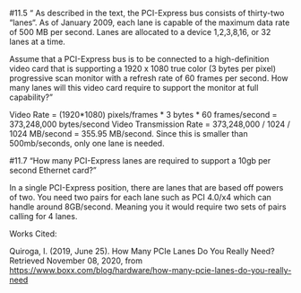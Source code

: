 #11.5 “ As described in the text, the PCI-Express bus consists of thirty-two “lanes“. As of January 2009, each lane is capable of the maximum data rate of 500 MB per second. Lanes are allocated to a device 1,2,3,8,16, or 32 lanes at a time.

Assume that a PCI-Express bus is to be connected to a high-definition video card that is supporting a 1920 x 1080 true color (3 bytes per pixel) progressive scan monitor with a refresh rate of 60 frames per second. How many lanes will this video card require to support the monitor at full capability?”

Video Rate = (1920*1080) pixels/frames * 3 bytes * 60 frames/second = 373,248,000 bytes/second 
Video Transmission Rate = 373,248,000 / 1024 / 1024 MB/second = 355.95 MB/second.
Since this is smaller than 500mb/seconds, only one lane is needed.

#11.7 “How many PCI-Express lanes are required to support a 10gb per second Ethernet card?”

In a single PCI-Express position, there are lanes that are based off powers of two. You need two pairs for each lane such as PCI 4.0/x4 which can handle around 8GB/second. Meaning you it would require two sets of pairs calling for 4 lanes.

Works Cited:

Quiroga, I. (2019, June 25). How Many PCIe Lanes Do You Really Need? Retrieved November 08, 2020, from https://www.boxx.com/blog/hardware/how-many-pcie-lanes-do-you-really-need
